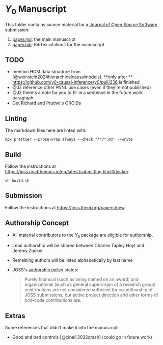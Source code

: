 # $Y_0$ Manuscript

This folder contains source material for a
[Journal of Open Source Software](https://joss.theoj.org/) submission:

1. [paper.md](paper.md): the main manuscript
2. [paper.bib](paper.bib): BibTex citations for the manuscript

## TODO

- mention HCM data structure from [@weinstein2024hierarchicalcausalmodels],
  **only after ** https://github.com/y0-causal-inference/y0/pull/236 is finished
- @JZ reference other PNNL use cases (even if they're not published)
- @JZ there's a note for you to fill in a sentence in the future work paragraph
- Get Richard and Pruthvi's ORCIDs

## Linting

The markdown files here are linted with:

```shell
npx prettier --prose-wrap always --check "**/*.md" --write
```

## Build

Follow the instructions at
https://joss.readthedocs.io/en/latest/submitting.html#docker:

```shell
sh build.sh
```

## Submission

Follow the instructions at https://joss.theoj.org/papers/new.

## Authorship Concept

- All material contributors to the $Y_0$ package are eligible for authorship.
- Lead authorship will be shared between Charles Tapley Hoyt and Jeremy Zucker
- Remaining authors will be listed alphabetically by last name
- JOSS's
  [authorship policy](https://joss.readthedocs.io/en/latest/submitting.html#authorship)
  states:

  > Purely financial (such as being named on an award) and organizational (such
  > as general supervision of a research group) contributions are not considered
  > sufficient for co-authorship of JOSS submissions, but active project
  > direction and other forms of non-code contributions are.

## Extras

Some references that didn't make it into the manuscript:

- Good and bad controls [@cinelli2022crash] (could go in future work)
